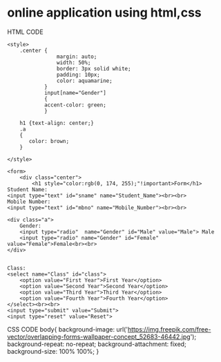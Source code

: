 # online application using html,css
HTML CODE
<html>
<head>
    <title>Student Form</title>
    <link rel="stylesheet" href="wt2.css">

    
    <style>
        .center {
                    margin: auto;
                    width: 50%;
                    border: 3px solid white;
                    padding: 10px;
                    color: aquamarine;
                }
                input[name="Gender"] 
                {
	            accent-color: green;
                }

        h1 {text-align: center;}
        .a
        {
           color: brown;
        }
        
    </style>
</head>
<body>
    
    <form>
        <div class="center">
            <h1 style="color:rgb(0, 174, 255);"!important>Form</h1>
    Student Name:
    <input type="text" id="sname" name="Student_Name"><br><br>
    Mobile Number:
    <input type="text" id="mbno" name="Mobile_Number"><br><br>
    
    <div class="a">
        Gender:
        <input type="radio"  name="Gender" id="Male" value="Male"> Male
        <input type="radio" name="Gender" id="Female" value="Female">Female<br><br>
    </div>
   
    
    Class:
    <select name="Class" id="class">
        <option value="First Year">First Year</option>
        <option value="Second Year">Second Year</option>
        <option value="Third Year">Third Year</option>
        <option value="Fourth Year">Fourth Year</option>
    </select><br><br>
    <input type="submit" value="Submit">
    <input type="reset" value="Reset">
</div>
</form>
</body>
</html>

CSS CODE
body{
    background-image: url('https://img.freepik.com/free-vector/overlapping-forms-wallpaper-concept_52683-46442.jpg');
    background-repeat: no-repeat;
    background-attachment: fixed;
    background-size: 100% 100%;
}
 
